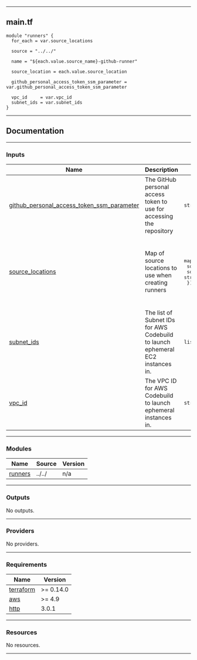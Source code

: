<!-- BEGIN_TF_DOCS -->
----
## main.tf
```hcl
module "runners" {
  for_each = var.source_locations

  source = "../../"

  name = "${each.value.source_name}-github-runner"

  source_location = each.value.source_location

  github_personal_access_token_ssm_parameter = var.github_personal_access_token_ssm_parameter

  vpc_id     = var.vpc_id
  subnet_ids = var.subnet_ids
}
```
----

## Documentation

----
### Inputs

| Name | Description | Type | Default | Required |
|------|-------------|------|---------|:--------:|
| <a name="input_github_personal_access_token_ssm_parameter"></a> [github\_personal\_access\_token\_ssm\_parameter](#input\_github\_personal\_access\_token\_ssm\_parameter) | The GitHub personal access token to use for accessing the repository | `string` | n/a | yes |
| <a name="input_source_locations"></a> [source\_locations](#input\_source\_locations) | Map of source locations to use when creating runners | <pre>map(object({<br>    source_location = string<br>    source_name     = string<br>  }))</pre> | <pre>{<br>  "example-1": {<br>    "source_location": "https://github.com/my-org/example-1.git",<br>    "source_name": "example-1"<br>  },<br>  "example-2": {<br>    "source_location": "https://github.com/my-org/example-2.git",<br>    "source_name": "example-2"<br>  }<br>}</pre> | no |
| <a name="input_subnet_ids"></a> [subnet\_ids](#input\_subnet\_ids) | The list of Subnet IDs for AWS Codebuild to launch ephemeral EC2 instances in. | `list(string)` | n/a | yes |
| <a name="input_vpc_id"></a> [vpc\_id](#input\_vpc\_id) | The VPC ID for AWS Codebuild to launch ephemeral instances in. | `string` | n/a | yes |

----
### Modules

| Name | Source | Version |
|------|--------|---------|
| <a name="module_runners"></a> [runners](#module\_runners) | ../../ | n/a |

----
### Outputs

No outputs.

----
### Providers

No providers.

----
### Requirements

| Name | Version |
|------|---------|
| <a name="requirement_terraform"></a> [terraform](#requirement\_terraform) | >= 0.14.0 |
| <a name="requirement_aws"></a> [aws](#requirement\_aws) | >= 4.9 |
| <a name="requirement_http"></a> [http](#requirement\_http) | 3.0.1 |

----
### Resources

No resources.

----
<!-- END_TF_DOCS -->